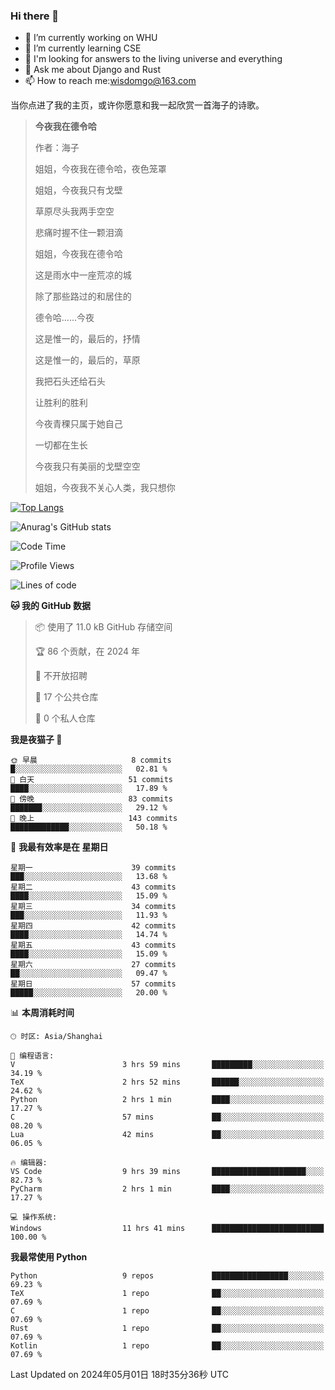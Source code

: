 ### Hi there 👋



- 🔭 I’m currently working on WHU
- 🌱 I’m currently learning CSE
- 🤔 I'm looking for answers to the living universe and everything
- 💬 Ask me about Django and Rust
- 📫 How to reach me:wisdomgo@163.com

当你点进了我的主页，或许你愿意和我一起欣赏一首海子的诗歌。

>**今夜我在德令哈**
>
>作者：海子
>
>姐姐，今夜我在德令哈，夜色笼罩
>
>姐姐，今夜我只有戈壁
>
>草原尽头我两手空空
>
>悲痛时握不住一颗泪滴
>
>姐姐，今夜我在德令哈
>
>这是雨水中一座荒凉的城
>
>除了那些路过的和居住的
>
>德令哈......今夜
>
>这是惟一的，最后的，抒情
>
>这是惟一的，最后的，草原
>
>我把石头还给石头
>
>让胜利的胜利
>
>今夜青稞只属于她自己
>
>一切都在生长
>
>今夜我只有美丽的戈壁空空
>
>姐姐，今夜我不关心人类，我只想你



[![Top Langs](https://github-readme-stats.vercel.app/api/top-langs/?username=wisdomgo&theme=onedark)](https://github.com/anuraghazra/github-readme-stats)

![Anurag's GitHub stats](https://github-readme-stats.vercel.app/api?username=wisdomgo&hide=contribs,stars&theme=synthwave)

<!--START_SECTION:waka-->
![Code Time](http://img.shields.io/badge/Code%20Time-153%20hrs%202%20mins-blue)

![Profile Views](http://img.shields.io/badge/%E4%B8%AA%E4%BA%BA%E8%B5%84%E6%96%99%E8%A7%82%E7%9C%8B%E6%AC%A1%E6%95%B0-5-blue)

![Lines of code](https://img.shields.io/badge/%E4%BB%8E%E3%80%8CHello%20World%E3%80%8D%E8%B5%B7%E6%88%91%E5%B7%B2%E7%BB%8F%E5%86%99%E4%BA%86-46.7%20thousand%20%E8%A1%8C%E4%BB%A3%E7%A0%81-blue)

**🐱 我的 GitHub 数据** 

> 📦  使用了 11.0 kB GitHub 存储空间 
 > 
> 🏆 86 个贡献，在 2024 年
 > 
> 🚫 不开放招聘
 > 
> 📜 17 个公共仓库 
 > 
> 🔑 0 个私人仓库 
 > 
**我是夜猫子 🦉** 

```text
🌞 早晨                     8 commits           █░░░░░░░░░░░░░░░░░░░░░░░░   02.81 % 
🌆 白天                     51 commits          ████░░░░░░░░░░░░░░░░░░░░░   17.89 % 
🌃 傍晚                     83 commits          ███████░░░░░░░░░░░░░░░░░░   29.12 % 
🌙 晚上                     143 commits         █████████████░░░░░░░░░░░░   50.18 % 
```
📅 **我最有效率是在 星期日** 

```text
星期一                      39 commits          ███░░░░░░░░░░░░░░░░░░░░░░   13.68 % 
星期二                      43 commits          ████░░░░░░░░░░░░░░░░░░░░░   15.09 % 
星期三                      34 commits          ███░░░░░░░░░░░░░░░░░░░░░░   11.93 % 
星期四                      42 commits          ████░░░░░░░░░░░░░░░░░░░░░   14.74 % 
星期五                      43 commits          ████░░░░░░░░░░░░░░░░░░░░░   15.09 % 
星期六                      27 commits          ██░░░░░░░░░░░░░░░░░░░░░░░   09.47 % 
星期日                      57 commits          █████░░░░░░░░░░░░░░░░░░░░   20.00 % 
```


📊 **本周消耗时间** 

```text
🕑︎ 时区: Asia/Shanghai

💬 编程语言: 
V                        3 hrs 59 mins       █████████░░░░░░░░░░░░░░░░   34.19 % 
TeX                      2 hrs 52 mins       ██████░░░░░░░░░░░░░░░░░░░   24.62 % 
Python                   2 hrs 1 min         ████░░░░░░░░░░░░░░░░░░░░░   17.27 % 
C                        57 mins             ██░░░░░░░░░░░░░░░░░░░░░░░   08.20 % 
Lua                      42 mins             ██░░░░░░░░░░░░░░░░░░░░░░░   06.05 % 

🔥 编辑器: 
VS Code                  9 hrs 39 mins       █████████████████████░░░░   82.73 % 
PyCharm                  2 hrs 1 min         ████░░░░░░░░░░░░░░░░░░░░░   17.27 % 

💻 操作系统: 
Windows                  11 hrs 41 mins      █████████████████████████   100.00 % 
```

**我最常使用 Python** 

```text
Python                   9 repos             █████████████████░░░░░░░░   69.23 % 
TeX                      1 repo              ██░░░░░░░░░░░░░░░░░░░░░░░   07.69 % 
C                        1 repo              ██░░░░░░░░░░░░░░░░░░░░░░░   07.69 % 
Rust                     1 repo              ██░░░░░░░░░░░░░░░░░░░░░░░   07.69 % 
Kotlin                   1 repo              ██░░░░░░░░░░░░░░░░░░░░░░░   07.69 % 
```




 Last Updated on 2024年05月01日 18时35分36秒 UTC
<!--END_SECTION:waka-->
